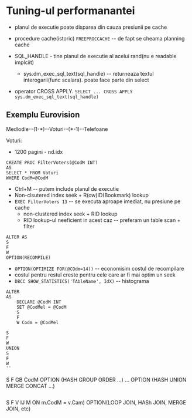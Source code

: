 # Tuning-ul performanantei

- planul de executie poate disparea din cauza presiunii pe cache
- procedure cache(istoric) `FREEPROCCACHE` -- de fapt se cheama planning cache
- SQL_HANDLE - tine planul de executie al acelui rand(nu e readable implciit)
	* sys.dm_exec_sql_text(sql_handle)  -- returneaza textul interogarii(func scalara). poate face parte din select

- operator CROSS APPLY. `SELECT ... CROSS APPLY sys.dm_exec_sql_text(sql_handle)`


## Exemplu Eurovision
Medlodie--(1-\*)--Voturi--(\*-1)--Telefoane

Voturi:
- 1200 pagini - nd.idx 
```
CREATE PROC FilterVoters(@CodM INT)
AS
SELECT * FROM Voturi
WHERE CodM=@CodM
```
- Ctrl+M -- putem include planul de executie
- Non-clsutered index seek + R(ow)ID(Bookmark) lookup
- `EXEC FilterVoters 13` -- se executa aproape imediat, nu presiune pe cache
	* non-clustered index seek + RID lookup
	* RID lookup-ul neeficient in acest caz -- preferam un table scan + filter
```
ALTER AS
S
F
W
OPTION(RECOMPILE)
```

- `OPTION(OPTIMIZE FOR(@COdm=14))` -- economisim costul de recompilare
- costul pentru restul creste pentru cele care ar fi mai optim un seek 
- `DBCC SHOW_STATISTICS('TAbleName', IdX)` -- histograma
 
```
ALTER
AS
	DECLARE @CodM INT
	SET @CodMel = @CodM
	S
	F
	W Codm = @CodMel
```

```
S
F
W
UNION
S
F
W
``

```
S
F
GB CodM
OPTION (HASH GROUP ORDER ...)
...
OPTION (HASH UNION MERGE CONCAT ...)
```

```
S
F V IJ  M ON m.CodM = v.Cam)
OPTION(LOOP JOIN, HASh JOIN, MERGE JOIN, etc)